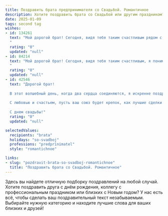 ```yaml
---
title: Поздравить брата предпринимателя со Свадьбой. Романтичное
description: Хотите поздравить брата со Свадьбой или другим праздником? Наш ИИ создаст незабываемое поздравление, а вы обязательно выделитесь среди других.  
date: 2025-01-09
tags: second tag
wishes:
- id: 134261
  text: "Мой дорогой брат! Сегодня, видя тебя таким счастливым рядом с любимой, я понимаю, что все твои деловые успехи меркнут перед этим невероятным чувством.  Твоя свадьба – это не только союз двух сердец, это начало новой, прекрасной главы вашей совместной истории, полной любви, нежности и взаимного вдохновения. Пусть ваш семейный очаг всегда будет полон света, тепла и благополучия, а предпринимательская жилка принесет вам не только богатство, но и удовлетворение от совместных достижений.  Поздравляю вас с этим волшебным днем!  Пусть ваша любовь будет вечной, как звезды на небе.
  "
  rating: "0"
  updated: "null"
- id: 84214
  text: "Мой дорогой брат! Сегодня, видя тебя таким счастливым, я понимаю, что нашел свое счастье не только в жизни, но и в брате.  Пусть ваш союз будет таким же ярким и нерушимым, как ваша любовь, а предпринимательский успех – лишь приятным дополнением к вашей семейной идиллии.  Желаю вам бесконечного счастья, нежности и верности, чтобы каждое утро начиналось с улыбки, а каждый вечер  завершалось  в объятиях друг друга.  Свадьбы вам долгой и счастливой!
  "
  rating: "0"
  updated: "null"
- id: 42546
  text: "Дорогой брат!
  
  В этот волшебный день, когда два сердца соединяются, я искренне поздравляю тебя с вашим бракосочетанием! Ваша любовь — это как крепкий бизнес, построенный на доверии, взаимопонимании и поддержке. Желаю вам, чтобы каждое утро начиналось с улыбки, а каждый вечер завершался общей радостью. Пусть ваши дни будут полны вдохновения и совместных мечтаний, чтобы вместе вы достигали новых вершин, как в жизни, так и в вашем предпринимательском пути.
  
  С любовью и счастьем, пусть ваш союз будет крепок, как лучшие сделки!
  
  С днем свадьбы!"
  rating: "0"
  updated: "null"

selectedValues:
  recipients: "brata"
  holidays: "so-svadboj"
  professions: "predprinimatel"
  style: "romantichnoe"

links:
- slug: "pozdravit-brata-so-svadboj-romantichnoe"
  title: "Поздравить брата со Свадьбой. Романтичное"
---
```


Здесь вы найдете отличную подборку поздравлений на любой случай.
Хотите поздравить друга с днём рождения, коллегу с профессиональным праздником или близких с Новым годом? У нас есть всё, чтобы сделать ваш поздравительный текст незабываемым. Выбирайте нужную категорию и находите лучшие слова для ваших близких и друзей!
